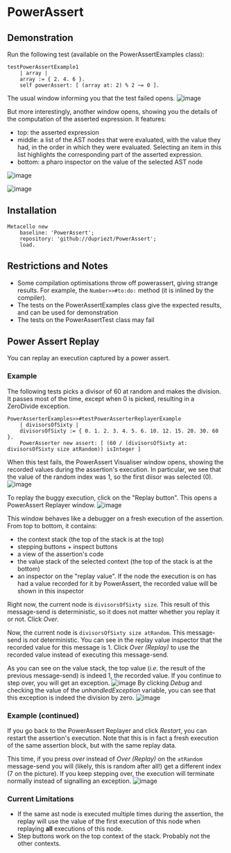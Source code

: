 # PowerAssert

## Demonstration
Run the following test (available on the PowerAssertExamples class):
```Smalltalk
testPowerAssertExample1
	| array |
	array := { 2. 4. 6 }.
	self powerAssert: [ (array at: 2) % 2 ~= 0 ].
```
The usual window informing you that the test failed opens.
![image](https://user-images.githubusercontent.com/32486709/59906624-7d574a80-9409-11e9-87ce-c85d70bfa997.png)

But more interestingly, another window opens, showing you the details of the computation of the asserted expression.
It features:
- top: the asserted expression
- middle: a list of the AST nodes that were evaluated, with the value they had, in the order in which they were evaluated. Selecting an item in this list highlights the corresponding part of the asserted expression.
- bottom: a pharo inspector on the value of the selected AST node


![image](https://user-images.githubusercontent.com/32486709/59906653-8ba56680-9409-11e9-83d1-246ad158ee81.png)


![image](https://user-images.githubusercontent.com/32486709/59906941-328a0280-940a-11e9-9aec-345d55fc0273.png)


## Installation
```Smalltalk
Metacello new
    baseline: 'PowerAssert';
    repository: 'github://dupriezt/PowerAssert';
    load.
```

## Restrictions and Notes
- Some compilation optimisations throw off powerassert, giving strange results. For example, the `Number>>#to:do:` method (it is inlined by the compiler).
- The tests on the PowerAssertExamples class give the expected results, and can be used for demonstration
- The tests on the PowerAssertTest class may fail

## Power Assert Replay
You can replay an execution captured by a power assert.

### Example
The following tests picks a divisor of 60 at random and makes the division. It passes most of the time, except when 0 is picked, resulting in a ZeroDivide exception.
```Smalltalk
PowerAsserterExamples>>#testPowerAsserterReplayerExample
	| divisorsOfSixty |
	divisorsOfSixty := { 0. 1. 2. 3. 4. 5. 6. 10. 12. 15. 20. 30. 60 }.
	PowerAsserter new assert: [ (60 / (divisorsOfSixty at: divisorsOfSixty size atRandom)) isInteger ]
```
When this test fails, the PowerAssert Visualiser window opens, showing the recorded values during the assertion's execution.
In particular, we see that the value of the random index was 1, so the first diisor was selected (0).
![image](https://user-images.githubusercontent.com/32486709/60267860-6de56f00-98eb-11e9-91ca-466b409df76d.png)

To replay the buggy execution, click on the "Replay button". This opens a PowerAssert Replayer window.
![image](https://user-images.githubusercontent.com/32486709/60268056-d0d70600-98eb-11e9-84d1-92343656efa6.png)

This window behaves like a debugger on a fresh execution of the assertion. From top to bottom, it contains:
- the context stack (the top of the stack is at the top)
- stepping buttons + inspect buttons
- a view of the assertion's code
- the value stack of the selected context (the top of the stack is at the bottom)
- an inspector on the "replay value". If the node the execution is on has had a value recorded for it by PowerAssert, the recorded value will be shown in this inspector

Right now, the current node is `divisorsOfSixty size`. This result of this message-send is deterministic, so it does not matter whether you replay it or not. Click *Over*.

Now, the current node is `divisorsOfSixty size atRandom`. This message-send is *not* deterministic. You can see in the replay value inspector that the recorded value for this message is 1. Click *Over (Replay)* to use the recorded value instead of executing this message-send.

As you can see on the value stack, the top value (*i.e.* the result of the previous message-send) is indeed 1, the recorded value. If you continue to step over, you will get an exception.
![image](https://user-images.githubusercontent.com/32486709/60268849-a7b77500-98ed-11e9-8e3e-6f35d872da4f.png)
By clicking *Debug* and checking the value of the *unhandledException* variable, you can see that this exception is indeed the division by zero.
![image](https://user-images.githubusercontent.com/32486709/60269097-185e9180-98ee-11e9-9eab-48f2f05e9f07.png)

### Example (continued)
If you go back to the PowerAssert Replayer and click *Restart*, you can restart the assertion's execution. Note that this is in fact a fresh execution of the same assertion block, but with the same replay data.

This time, if you press *over* instead of *Over (Replay)* on the `atRandom` message-send you will (likely, this is random after all!) get a different index (7 on the picture). If you keep stepping over, the execution will terminate normally instead of signalling an exception.
![image](https://user-images.githubusercontent.com/32486709/60269369-9f136e80-98ee-11e9-8499-f6b1d8222907.png)

### Current Limitations
- If the same ast node is executed multiple times during the assertion, the replay will use the value of the first execution of this node when replaying **all** executions of this node.
- Step buttons work on the top context of the stack. Probably not the other contexts.

